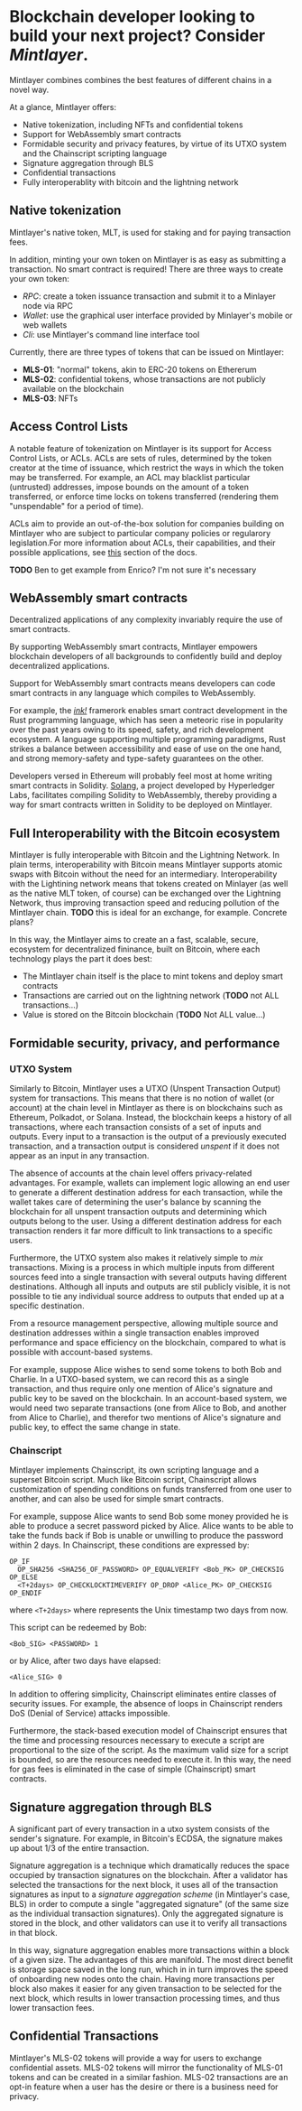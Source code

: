 #  Blockchain developer looking to build your next project? Consider *Mintlayer*. #

Mintlayer combines combines the best features of different chains in a novel way.

At a glance, Mintlayer offers:

- Native tokenization, including NFTs and confidential tokens
- Support for WebAssembly smart contracts
- Formidable security and privacy features, by virtue of its UTXO system and the Chainscript scripting language
- Signature aggregation through BLS
- Confidential transactions
- Fully interoperablity with bitcoin and the lightning network

## Native tokenization

Mintlayer's native token, MLT, is used for staking and for paying transaction fees.

In addition, minting your own token on Mintlayer is as easy as submitting a transaction. No smart contract is required!
There are three ways to create your own token:
- _RPC_:  create a token issuance transaction and submit it to a Minlayer node via RPC
- _Wallet_: use the graphical user interface provided by Minlayer's mobile or web wallets
- _Cli_: use Mintlayer's command line interface tool

Currently, there are three types of tokens that can be issued on Mintlayer:
- **MLS-01**: "normal" tokens, akin to ERC-20 tokens on Ethererum
- **MLS-02**: confidential tokens, whose transactions are not publicly available on the blockchain
- **MLS-03**: NFTs

## Access Control Lists

A notable feature of tokenization on Mintlayer is its support for Access Control Lists, or ACLs. ACLs are sets of rules, determined by the token creator at the time of issuance, which restrict the ways in which the token may be transferred. For example, an ACL may blacklist particular (untrusted) addresses, impose bounds on the amount of a token transferred, or enforce time locks on tokens transferred (rendering them "unspendable" for a period of time).

ACLs aim to provide an out-of-the-box solution for companies building on Mintlayer who are subject to particular company policies or regularory legislation.For more information about ACLs, their capabilities, and their possible applications, see [this](https://docs.mintlayer.org/whitepaper/4-decentralized-finance-defi#4.3.-acl-rules-for-securities) section of the docs.

**TODO** Ben to get example from Enrico? I'm not sure it's necessary

## WebAssembly smart contracts

Decentralized applications of any complexity invariably require the use of smart contracts.

By supporting WebAssembly smart contracts, Mintlayer empowers blockchain developers of all backgrounds to confidently build and deploy decentralized applications.

Support for WebAssembly smart contracts means developers can code smart contracts in any language which compiles to WebAssembly.

For example, the [*ink!*](https://github.com/paritytech/ink) framerork enables smart contract development in the Rust programming language, which has seen a meteoric rise in popularity over the past years owing to its speed, safety, and rich development ecosystem. A language supporting multiple programming paradigms, Rust strikes a balance between accessibility and ease of use on the one hand, and strong memory-safety and type-safety guarantees on the other.

Developers versed in Ethereum will probably feel most at home writing smart contracts in Solidity. [Solang](https://github.com/hyperledger-labs/solang), a project developed by Hyperledger Labs, facilitates compiling Solidity to WebAssembly, thereby providing a way for smart contracts written in Solidity to be deployed on Mintlayer.

## Full Interoperability with the Bitcoin ecosystem

Mintlayer is fully interoperable with Bitcoin and the Lightning Network. In plain terms, interoperability with Bitcoin means Mintlayer supports atomic swaps with Bitcoin without the need for an intermediary. Interoperability with the Lightining network means that tokens created on Minlayer (as well as the native MLT token, of course) can be exchanged over the Lightning Network, thus improving transaction speed and reducing pollution of the Mintlayer chain. **TODO**  this is ideal for an exchange, for example. Concrete plans?

In this way, the Mintlayer aims to create an a fast, scalable, secure, ecosystem for decentralized fininance, built on Bitcoin, where each technology plays the part it does best:
- The Mintlayer chain itself is the place to mint tokens and deploy smart contracts
- Transactions are carried out on the lightning network (**TODO** not ALL transactions...)
- Value is stored on the Bitcoin blockchain (**TODO** Not ALL value...)

## Formidable security, privacy, and performance

### UTXO System 

Similarly to Bitcoin, Mintlayer uses a UTXO (Unspent Transaction Output) system for transactions. This means that there is no notion of wallet (or account) at the chain level in Mintlayer as there is on blockchains such as Ethereum, Polkadot, or Solana. Instead, the blockchain keeps a history of all transactions, where each transaction consists of a set of inputs and outputs. Every input to a transaction is the output of a previously executed transaction, and a transaction output is considered _unspent_ if it does not appear as an input in any transaction.

The absence of accounts at the chain level offers privacy-related advantages. For example, wallets can implement logic allowing an end user to generate a different destination address for each transaction, while the wallet takes care of determining the user's balance by scanning the blockchain for all unspent transaction outputs and determining which outputs belong to the user. Using a different destination address for each transaction renders it far more difficult to link transactions to a specific users.

Furthermore, the UTXO system also makes it relatively simple to _mix_ transactions. Mixing is a process in which multiple inputs from different sources feed into a single transaction with several outputs having different destinations. Although all inputs and outputs are stil publicly visible, it is not possible to tie any individual source address to outputs that ended up at a specific destination.

From a resource management perspective, allowing multiple source and destination addresses within a single transaction enables improved performance and space efficiency on the blockchain, compared to what is possible with account-based systems.

For example, suppose Alice wishes to send some tokens to both Bob and Charlie. In a UTXO-based system, we can record this as a single transaction, and thus require only one mention of Alice's signature and public key to be saved on the blockchain. In an account-based system, we would need two separate transactions (one from Alice to Bob, and another from Alice to Charlie), and therefor two mentions of Alice's signature and public key, to effect the same change in state.

### Chainscript

Mintlayer implements Chainscript, its own scripting language and a superset Bitcoin script. Much like Bitcoin script, Chainscript allows customization of spending conditions on funds transferred from one user to another, and can also be used for simple smart contracts.

For example, suppose Alice wants to send Bob some money provided he is able to produce a secret password picked by Alice. Alice wants to be able to take the funds back if Bob is unable or unwilling to produce the password within 2 days. In Chainscript, these conditions are expressed by:

```
OP_IF
  OP_SHA256 <SHA256_OF_PASSWORD> OP_EQUALVERIFY <Bob_PK> OP_CHECKSIG
OP_ELSE
  <T+2days> OP_CHECKLOCKTIMEVERIFY OP_DROP <Alice_PK> OP_CHECKSIG
OP_ENDIF

```
where `<T+2days>` where  represents the Unix timestamp two days from now.

This script can be redeemed by Bob:
```
<Bob_SIG> <PASSWORD> 1
```

or by Alice, after two days have elapsed:
```
<Alice_SIG> 0
```

In addition to offering simplicity, Chainscript eliminates entire classes of security issues. For example, the absence of loops in Chainscript renders DoS (Denial of Service) attacks impossible.

Furthermore, the stack-based execution model of Chainscript ensures that the time and processing resources necessary to execute a script are proportional to the size of the script. As the maximum valid size for a script is bounded, so are the resources needed to execute it. In this way, the need for gas fees is eliminated in the case of simple (Chainscript) smart contracts.

## Signature aggregation through BLS

A significant part of every transaction in a utxo system consists of the sender's signature. For example, in Bitcoin's ECDSA, the signature makes up about 1/3 of the entire transaction.

Signature aggregation is a technique which dramatically reduces the space occupied by transaction signatures on the blockchain. After a validator has selected the transactions for the next block, it uses all of the transaction signatures as input to a _signature aggregation scheme_ (in Mintlayer's case, BLS) in order to compute a single "aggregated signature" (of the same size as the individual transaction signatures). Only the aggregated signature is stored in the block, and other validators can use it to verify all transactions in that block.

In this way, signature aggregation enables more transactions within a block of a given size. The advantages of this are manifold. The most direct benefit is storage space saved in the long run, which in in turn improves the speed of onboarding new nodes onto the chain. Having more transactions per block also makes it easier for any given transaction to be selected for the next block, which results in lower transaction processing times, and thus lower transaction fees.

## Confidential Transactions
Mintlayer's MLS-02 tokens will provide a way for users to exchange confidential assets. MLS-02 tokens will mirror the functionality of MLS-01 tokens and can be created in a similar fashion. MLS-02 transactions are an opt-in feature when a user has the desire or there is a business need for privacy. 
